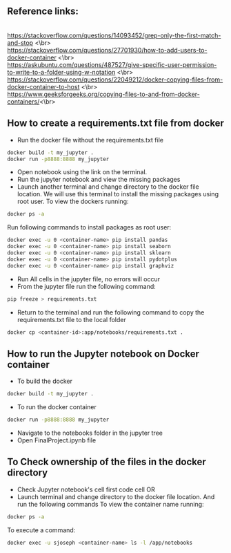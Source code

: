 ## Reference links: 
<br>https://stackoverflow.com/questions/14093452/grep-only-the-first-match-and-stop <\br>
<br>https://stackoverflow.com/questions/27701930/how-to-add-users-to-docker-container <\br>
<br>https://askubuntu.com/questions/487527/give-specific-user-permission-to-write-to-a-folder-using-w-notation <\br>
<br>https://stackoverflow.com/questions/22049212/docker-copying-files-from-docker-container-to-host <\br>
<br>https://www.geeksforgeeks.org/copying-files-to-and-from-docker-containers/<\br>

## How to create a requirements.txt file from docker
- Run the docker file without the requirements.txt file 
```sh
docker build -t my_jupyter .
docker run -p8888:8888 my_jupyter
```
- Open notebook using the link on the terminal.
- Run the jupyter notebook and view the missing packages
- Launch another terminal and change directory to the docker file location. We will use this terminal to install the missing packages using root user.
To view the dockers running:
```sh
docker ps -a
```
Run following commands to install packages as root user:
```sh
docker exec -u 0 <container-name> pip install pandas
docker exec -u 0 <container-name> pip install seaborn
docker exec -u 0 <container-name> pip install sklearn
docker exec -u 0 <container-name> pip install pydotplus
docker exec -u 0 <container-name> pip install graphviz
```
- Run All cells in the jupyter file, no errors will occur
- From the jupyter file run the following command:
```sh
pip freeze > requirements.txt
```
- Return to the terminal and run the following command to copy the requirements.txt file to the local folder
```sh
docker cp <container-id>:app/notebooks/requirements.txt .
```

## How to run the Jupyter notebook on Docker container
- To build the docker
```sh
docker build -t my_jupyter .
```
- To run the docker container
```sh
docker run -p8888:8888 my_jupyter
```
- Navigate to the notebooks folder in the jupyter tree 
- Open FinalProject.ipynb file

## To Check ownership of the files in the docker directory
- Check Jupyter notebook's cell first code cell
OR
- Launch terminal and change directory to the docker file location. And run the following commands
To view the container name running:
```sh
docker ps -a
```
To execute a command:
```sh
docker exec -u sjoseph <container-name> ls -l /app/notebooks
```
